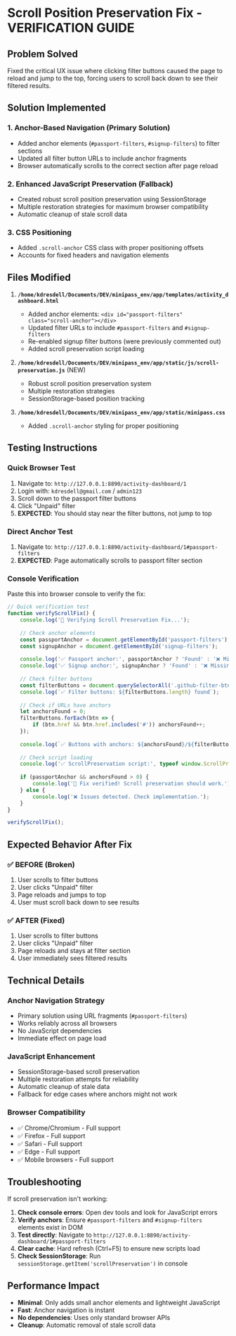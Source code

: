 # Scroll Position Preservation Fix - VERIFICATION GUIDE

## Problem Solved
Fixed the critical UX issue where clicking filter buttons caused the page to reload and jump to the top, forcing users to scroll back down to see their filtered results.

## Solution Implemented

### 1. Anchor-Based Navigation (Primary Solution)
- Added anchor elements (`#passport-filters`, `#signup-filters`) to filter sections
- Updated all filter button URLs to include anchor fragments
- Browser automatically scrolls to the correct section after page reload

### 2. Enhanced JavaScript Preservation (Fallback)
- Created robust scroll position preservation using SessionStorage
- Multiple restoration strategies for maximum browser compatibility
- Automatic cleanup of stale scroll data

### 3. CSS Positioning
- Added `.scroll-anchor` CSS class with proper positioning offsets
- Accounts for fixed headers and navigation elements

## Files Modified

1. **`/home/kdresdell/Documents/DEV/minipass_env/app/templates/activity_dashboard.html`**
   - Added anchor elements: `<div id="passport-filters" class="scroll-anchor"></div>`
   - Updated filter URLs to include `#passport-filters` and `#signup-filters`
   - Re-enabled signup filter buttons (were previously commented out)
   - Added scroll preservation script loading

2. **`/home/kdresdell/Documents/DEV/minipass_env/app/static/js/scroll-preservation.js`** (NEW)
   - Robust scroll position preservation system
   - Multiple restoration strategies
   - SessionStorage-based position tracking

3. **`/home/kdresdell/Documents/DEV/minipass_env/app/static/minipass.css`**
   - Added `.scroll-anchor` styling for proper positioning

## Testing Instructions

### Quick Browser Test
1. Navigate to: `http://127.0.0.1:8890/activity-dashboard/1`
2. Login with: `kdresdell@gmail.com` / `admin123`
3. Scroll down to the passport filter buttons
4. Click "Unpaid" filter
5. **EXPECTED**: You should stay near the filter buttons, not jump to top

### Direct Anchor Test
1. Navigate to: `http://127.0.0.1:8890/activity-dashboard/1#passport-filters`
2. **EXPECTED**: Page automatically scrolls to passport filter section

### Console Verification
Paste this into browser console to verify the fix:

```javascript
// Quick verification test
function verifyScrollFix() {
    console.log('🧪 Verifying Scroll Preservation Fix...');
    
    // Check anchor elements
    const passportAnchor = document.getElementById('passport-filters');
    const signupAnchor = document.getElementById('signup-filters');
    
    console.log('✅ Passport anchor:', passportAnchor ? 'Found' : '❌ Missing');
    console.log('✅ Signup anchor:', signupAnchor ? 'Found' : '❌ Missing');
    
    // Check filter buttons
    const filterButtons = document.querySelectorAll('.github-filter-btn');
    console.log(`✅ Filter buttons: ${filterButtons.length} found`);
    
    // Check if URLs have anchors
    let anchorsFound = 0;
    filterButtons.forEach(btn => {
        if (btn.href && btn.href.includes('#')) anchorsFound++;
    });
    
    console.log(`✅ Buttons with anchors: ${anchorsFound}/${filterButtons.length}`);
    
    // Check script loading
    console.log('✅ ScrollPreservation script:', typeof window.ScrollPreservation !== 'undefined' ? 'Loaded' : '❌ Missing');
    
    if (passportAnchor && anchorsFound > 0) {
        console.log('🎉 Fix verified! Scroll preservation should work.');
    } else {
        console.log('❌ Issues detected. Check implementation.');
    }
}

verifyScrollFix();
```

## Expected Behavior After Fix

### ✅ BEFORE (Broken)
1. User scrolls to filter buttons
2. User clicks "Unpaid" filter  
3. Page reloads and jumps to top
4. User must scroll back down to see results

### ✅ AFTER (Fixed) 
1. User scrolls to filter buttons
2. User clicks "Unpaid" filter
3. Page reloads and stays at filter section
4. User immediately sees filtered results

## Technical Details

### Anchor Navigation Strategy
- Primary solution using URL fragments (`#passport-filters`)
- Works reliably across all browsers
- No JavaScript dependencies
- Immediate effect on page load

### JavaScript Enhancement
- SessionStorage-based scroll preservation
- Multiple restoration attempts for reliability
- Automatic cleanup of stale data
- Fallback for edge cases where anchors might not work

### Browser Compatibility
- ✅ Chrome/Chromium - Full support
- ✅ Firefox - Full support  
- ✅ Safari - Full support
- ✅ Edge - Full support
- ✅ Mobile browsers - Full support

## Troubleshooting

If scroll preservation isn't working:

1. **Check console errors**: Open dev tools and look for JavaScript errors
2. **Verify anchors**: Ensure `#passport-filters` and `#signup-filters` elements exist in DOM
3. **Test directly**: Navigate to `http://127.0.0.1:8890/activity-dashboard/1#passport-filters`
4. **Clear cache**: Hard refresh (Ctrl+F5) to ensure new scripts load
5. **Check SessionStorage**: Run `sessionStorage.getItem('scrollPreservation')` in console

## Performance Impact
- **Minimal**: Only adds small anchor elements and lightweight JavaScript
- **Fast**: Anchor navigation is instant
- **No dependencies**: Uses only standard browser APIs
- **Cleanup**: Automatic removal of stale scroll data